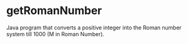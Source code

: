 # getRomanNumber
Java program that converts a positive integer into the Roman number system till 1000 (M in Roman Number).

